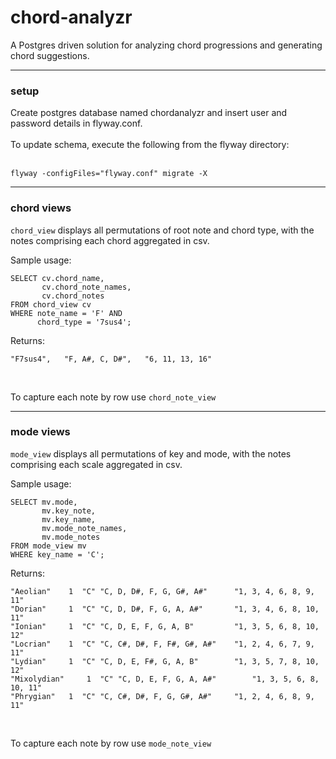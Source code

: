 # chord-analyzr

A Postgres driven solution for analyzing chord progressions and generating chord suggestions. 


<hr>
<h3>setup</h3> 
Create postgres database named chordanalyzr and insert user and password details in flyway.conf. 
<br>
<br>
To update schema, execute the following from the flyway directory:
<br>
<br>

```
flyway -configFiles="flyway.conf" migrate -X
```

<hr>
<h3>chord views</h3> 

```chord_view``` displays all permutations of root note and chord type, with the notes comprising each chord aggregated in csv. 

Sample usage: 

```
SELECT cv.chord_name, 
       cv.chord_note_names,
       cv.chord_notes
FROM chord_view cv
WHERE note_name = 'F' AND 
      chord_type = '7sus4';
```
Returns:
```
"F7sus4",   "F, A#, C, D#",   "6, 11, 13, 16"
```

<br>

To capture each note by row use ```chord_note_view```

<hr>
<h3>mode views</h3> 

```mode_view``` displays all permutations of key and mode, with the notes comprising each scale aggregated in csv. 

Sample usage: 

```
SELECT mv.mode, 
       mv.key_note, 
       mv.key_name, 
       mv.mode_note_names, 
       mv.mode_notes
FROM mode_view mv 
WHERE key_name = 'C';
```
Returns:
```
"Aeolian"	 1	"C"	"C, D, D#, F, G, G#, A#"      "1, 3, 4, 6, 8, 9, 11"
"Dorian"	 1	"C"	"C, D, D#, F, G, A, A#"       "1, 3, 4, 6, 8, 10, 11"
"Ionian"	 1	"C"	"C, D, E, F, G, A, B"         "1, 3, 5, 6, 8, 10, 12"
"Locrian"	 1	"C"	"C, C#, D#, F, F#, G#, A#"    "1, 2, 4, 6, 7, 9, 11"
"Lydian"	 1	"C"	"C, D, E, F#, G, A, B"        "1, 3, 5, 7, 8, 10, 12"
"Mixolydian"     1	"C"	"C, D, E, F, G, A, A#"        "1, 3, 5, 6, 8, 10, 11"
"Phrygian"	 1	"C"	"C, C#, D#, F, G, G#, A#"     "1, 2, 4, 6, 8, 9, 11"
```

<br>

To capture each note by row use ```mode_note_view```
